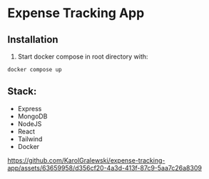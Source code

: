 # Expense Tracking App



## Installation

1. Start docker compose in root directory with:

```
docker compose up
```






## Stack: 
- Express
- MongoDB
- NodeJS
- React
- Tailwind
- Docker

https://github.com/KarolGralewski/expense-tracking-app/assets/63659958/d356cf20-4a3d-413f-87c9-5aa7c26a8309
